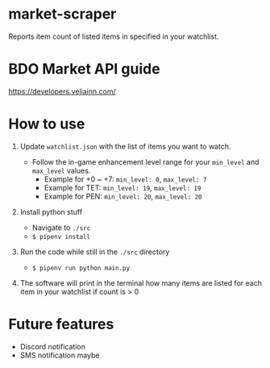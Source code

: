 # market-scraper
Reports item count of listed items in specified in your watchlist.

# BDO Market API guide

https://developers.veliainn.com/

# How to use

1. Update `watchlist.json` with the list of items you want to watch.
    - Follow the in-game enhancement level range for your `min_level` and `max_level` values.
        - Example for +0 ~ +7: `min_level: 0`, `max_level: 7`
        - Example for TET: `min_level: 19`, `max_level: 19`
        - Example for PEN: `min_level: 20`, `max_level: 20`

2. Install python stuff
    - Navigate to `./src`
    - `$ pipenv install`

3. Run the code while still in the `./src` directory
    - `$ pipenv run python main.py`

4. The software will print in the terminal how many items are listed for each item in your watchlist if count is > 0

# Future features

- Discord notification
- SMS notification maybe